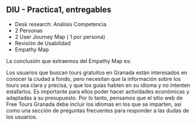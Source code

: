 ## DIU - Practica1, entregables




- Desk research: Análisis Competencia 
- 2 Personas 
- 2 User Journey Map  ( 1 por persona)
- Revisión de Usabilidad 
- Empathy Map


La conclusión que extraemos del Empathy Map es:

Los usuarios que buscan tours gratuitos en Granada están interesados en conocer la ciudad a fondo, pero necesitan que la información sobre los tours sea clara y precisa, y que los guías hablen en su idioma y no intenten estafarlos. Es importante para ellos poder hacer actividades económicas y adaptadas a su presupuesto. Por lo tanto, pensamos que el sitio web de Free Tours Granada debe incluir los idiomas en los que se imparten, así como una sección de preguntas frecuentes para responder a las dudas de los usuarios.
